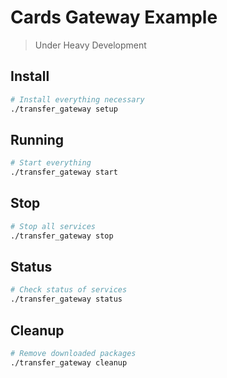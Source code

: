 # Cards Gateway Example

> Under Heavy Development

## Install

```bash
# Install everything necessary
./transfer_gateway setup
```

## Running

```bash
# Start everything
./transfer_gateway start
```

## Stop

```bash
# Stop all services
./transfer_gateway stop
```

## Status

```bash
# Check status of services
./transfer_gateway status
```

## Cleanup

```bash
# Remove downloaded packages
./transfer_gateway cleanup
```
